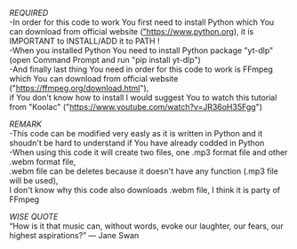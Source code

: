 *REQUIRED* <br/>
-In order for this code to work You first need to install Python which You can download from official website (<a href="https://www.python.org" target=_blank>"https://www.python.org</a>), it is IMPORTANT to INSTALL/ADD it to PATH ! <br/>
-When you installed Python You need to install Python package "yt-dlp" (open Command Prompt and run "pip install yt-dlp") <br/>
-And finally last thing You need in order for this code to work is FFmpeg which You can download from official website ("https://ffmpeg.org/download.html"), <br/>
  if You don't know how to install I would suggest You to watch this tutorial from "Koolac" ("https://www.youtube.com/watch?v=JR36oH35Fgg") <br/>

*REMARK* <br/>
-This code can be modified very easly as it is written in Python and it shoudn't be hard to understand if You have already codded in Python <br/>
-When using this code it will create two files, one .mp3 format file and other .webm format file, <br/>
  .webm file can be deletes because it doesn't have any function (.mp3 file will be used), <br/>
  I don't know why this code also downloads .webm file, I think it is party of FFmpeg <br/>

*WISE QUOTE* <br/>
“How is it that music can, without words, evoke our laughter, our fears, our highest aspirations?” ― Jane Swan <br/>

